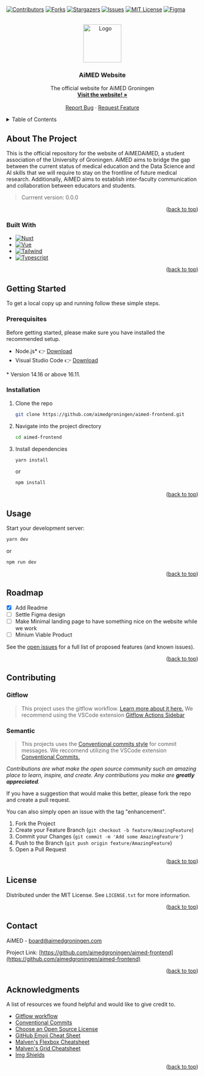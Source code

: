 <!-- Improved compatibility of back to top link: See: https://github.com/othneildrew/Best-README-Template/pull/73 -->
<a name="readme-top"></a>

<!-- PROJECT SHIELDS -->
<!--
*** I'm using markdown "reference style" links for readability.
*** Reference links are enclosed in brackets [ ] instead of parentheses ( ).
*** See the bottom of this document for the declaration of the reference variables
*** for contributors-url, forks-url, etc. This is an optional, concise syntax you may use.
*** https://www.markdownguide.org/basic-syntax/#reference-style-links
-->
[![Contributors][contributors-shield]][contributors-url]
[![Forks][forks-shield]][forks-url]
[![Stargazers][stars-shield]][stars-url]
[![Issues][issues-shield]][issues-url]
[![MIT License][license-shield]][license-url]
[![Figma][figma-shield]][figma-url]

<!-- PROJECT LOGO -->
<br />
<div align="center">
  <a href="https://github.com/othneildrew/Best-README-Template">
    <img src="https://i0.wp.com/aimedgroningen.com/wp-content/uploads/2022/08/AiMED-logo-01.png" alt="Logo" height="100">
  </a>

  <h3 align="center">AiMED Website</h3>

  <p align="center">
    The official website for AiMED Groningen
    <br />
    <a href="https://aimedgroningen.com"><strong>Visit the website! »</strong></a>
    <br />
    <br />
    <a href="https://github.com/aimedgroningen/aimed-frontend/issues">Report Bug</a>
    ·
    <a href="https://github.com/aimedgroningen/aimed-frontend/issues">Request Feature</a>
  </p>
</div>

<!-- TABLE OF CONTENTS -->
<details>
  <summary>Table of Contents</summary>
  <ol>
    <li>
      <a href="#about-the-project">About The Project</a>
      <ul>
        <li><a href="#built-with">Built With</a></li>
      </ul>
    </li>
    <li>
      <a href="#getting-started">Getting Started</a>
      <ul>
        <li><a href="#prerequisites">Prerequisites</a></li>
        <li><a href="#installation">Installation</a></li>
      </ul>
    </li>
    <li><a href="#usage">Usage</a></li>
    <li><a href="#roadmap">Roadmap</a></li>
    <li><a href="#contributing">Contributing</a></li>
    <li><a href="#license">License</a></li>
    <li><a href="#contact">Contact</a></li>
    <li><a href="#acknowledgments">Acknowledgments</a></li>
  </ol>
</details>

<!-- ABOUT THE PROJECT -->
## About The Project

This is the official repository for the website of AiMEDAiMED, a student association of the University of Groningen. AiMED aims to bridge the gap between the current status of medical education and the Data Science and AI skills that we will require to stay on the frontline of future medical research. Additionally, AiMED aims to establish inter-faculty communication and collaboration between educators and students.

>Currrent version: 0.0.0

<p align="right">(<a href="#readme-top">back to top</a>)</p>

### Built With

<!-- This section should list any major frameworks/libraries used to bootstrap your project. Leave any add-ons/plugins for the acknowledgements section. -->

* [![Nuxt][nuxt.js]][Nuxt-url]
* [![Vue][Vue.js]][Vue-url]
* [![Tailwind][TailwindCSS]][Tailwind-url]
* [![Typescript][TypeScript]][TypeScript-url]

<p align="right">(<a href="#readme-top">back to top</a>)</p>

<!-- GETTING STARTED -->
## Getting Started

To get a local copy up and running follow these simple steps.

### Prerequisites

Before getting started, please make sure you have installed the recommended setup.

* Node.js* 👉 [Download](https://nodejs.org/en/download/)
* Visual Studio Code 👉 [Download](https://code.visualstudio.com/)

\* Version 14.16 or above 16.11.

### Installation

1. Clone the repo

   ```sh
   git clone https://github.com/aimedgroningen/aimed-frontend.git
   ```

2. Navigate into the project directory
   ```sh
   cd aimed-frontend
   ```

3. Install dependencies

   ```sh
   yarn install
   ```
   or

   ```sh
   npm install
   ```

<p align="right">(<a href="#readme-top">back to top</a>)</p>

## Usage

Start your development server:
```sh
yarn dev
```
or

```sh
npm run dev
```


<p align="right">(<a href="#readme-top">back to top</a>)</p>

<!-- ROADMAP -->
## Roadmap

* [x] Add Readme
* [ ] Settle Figma design
* [ ] Make Minimal landing page to have something nice on the website while we work
* [ ] Minium Viable Product

See the [open issues][issues-url] for a full list of proposed features (and known issues).

<p align="right">(<a href="#readme-top">back to top</a>)</p>

<!-- CONTRIBUTING -->
## Contributing

### Gitflow
> This project uses the gitflow workflow. [Learn more about it here.](https://www.atlassian.com/git/tutorials/comparing-workflows/gitflow-workflow) We recommend using the VSCode extension [Gitflow Actions Sidebar](https://marketplace.visualstudio.com/items?itemName=ardisaurus.gitflow-actions-sidebar&ssr=false#overview)

### Semantic
> This projects uses the [Conventional commits style](https://www.conventionalcommits.org/en/v1.0.0/) for commit messages. We reccomend utilizing the VSCode extension [Conventional Commits.](https://marketplace.visualstudio.com/items?itemName=vivaxy.vscode-conventional-commits&ssr=false#overview)

_Contributions are what make the open source community such an amazing place to learn, inspire, and create. Any contributions you make are **greatly appreciated**._

If you have a suggestion that would make this better, please fork the repo and create a pull request.

You can also simply open an issue with the tag "enhancement".

1. Fork the Project
2. Create your Feature Branch (`git checkout -b feature/AmazingFeature`)
3. Commit your Changes (`git commit -m 'Add some AmazingFeature'`)
4. Push to the Branch (`git push origin feature/AmazingFeature`)
5. Open a Pull Request

<p align="right">(<a href="#readme-top">back to top</a>)</p>

<!-- LICENSE -->
## License

Distributed under the MIT License. See `LICENSE.txt` for more information.

<p align="right">(<a href="#readme-top">back to top</a>)</p>

<!-- CONTACT -->
## Contact

AiMED - board@aimedgroningen.com

Project Link: [https://github.com/aimedgroningen/aimed-frontend](https://github.com/aimedgroningen/aimed-frontend)

<p align="right">(<a href="#readme-top">back to top</a>)</p>

<!-- ACKNOWLEDGMENTS -->
## Acknowledgments

A list of resources we found helpful and would like to give credit to.

* [Gitflow workflow](https://www.atlassian.com/git/tutorials/comparing-workflows/gitflow-workflow)
* [Conventional Commits](https://www.conventionalcommits.org/en/v1.0.0/)
* [Choose an Open Source License](https://choosealicense.com)
* [GitHub Emoji Cheat Sheet](https://www.webpagefx.com/tools/emoji-cheat-sheet)
* [Malven's Flexbox Cheatsheet](https://flexbox.malven.co/)
* [Malven's Grid Cheatsheet](https://grid.malven.co/)
* [Img Shields](https://shields.io)

<p align="right">(<a href="#readme-top">back to top</a>)</p>

<!-- MARKDOWN LINKS & IMAGES -->
<!-- https://www.markdownguide.org/basic-syntax/#reference-style-links -->
[contributors-shield]: https://img.shields.io/github/contributors/aimedgroningen/aimed-frontend.svg?style=for-the-badge

[contributors-url]: https://github.com/aimedgroningen/aimed-frontend/graphs/contributors

[forks-shield]: https://img.shields.io/github/forks/aimedgroningen/aimed-frontend.svg?style=for-the-badge
[forks-url]: https://github.com/aimedgroningen/aimed-frontend/network/members

[stars-shield]: https://img.shields.io/github/stars/aimedgroningen/aimed-frontend.svg?style=for-the-badge
[stars-url]: https://github.com/aimedgroningen/aimed-frontend/stargazers

[issues-shield]: https://img.shields.io/github/issues/aimedgroningen/aimed-frontend.svg?style=for-the-badge
[issues-url]: https://github.com/aimedgroningen/aimed-frontend/issues

[license-shield]: https://img.shields.io/github/license/aimedgroningen/aimed-frontend.svg?style=for-the-badge
[license-url]: https://github.com/aimedgroningen/aimed-frontend/blob/master/LICENSE.txt

[figma-shield]: https://img.shields.io/static/v1?style=for-the-badge&message=Figma&color=353535&logo=Figma&logoColor=FFFFFF&label=
[figma-url]: https://www.figma.com/file/YvdXnMiajANZUmh3cAp48V/AiMED-Website

[Nuxt.js]: https://img.shields.io/static/v1?style=for-the-badge&message=Nuxt.js&color=222222&logo=Nuxt.js&logoColor=00DC82&label=
[Nuxt-url]: https://v3.nuxtjs.org/

[Vue.js]: https://img.shields.io/static/v1?style=for-the-badge&message=Vue.js&color=222222&logo=Vue.js&logoColor=4FC08D&label=
[Vue-url]: https://vuejs.org/

[TailwindCSS]: https://img.shields.io/static/v1?style=for-the-badge&message=Tailwind+CSS&color=222222&logo=Tailwind+CSS&logoColor=06B6D4&label=
[Tailwind-url]: https://tailwindcss.com/

[TypeScript]: https://img.shields.io/static/v1?style=for-the-badge&message=TypeScript&color=222222&logo=TypeScript&logoColor=FFFFFF&label=
[TypeScript-url]: https://www.typescriptlang.org/


<!-- Shields from https://raw.githubusercontent.com/progfay/shields-with-icon/master/README.md -->